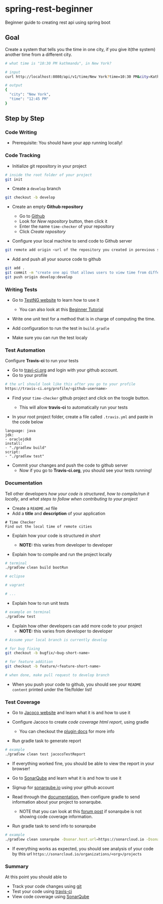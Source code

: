 # spring-rest-beginner
Beginner guide to creating rest api using spring boot

## Goal
Create a system that tells you the time in one city, if you give it(the system) another time from a different city.

```sh
# what time is "10:30 PM kathmandu", in New York?

# input
curl http://localhost:8080/api/v1/time/New York?time=10:30 PM&city=Kathmandu

# output
{
  "city": "New York",
  "time": "12:45 PM"
}
```

## Step by Step

### Code Writing
* Prerequisite: You should have your app running locally!

### Code Tracking
* Initialize git repository in your project

```sh
# inside the root folder of your project
git init
```

* Create a `develop` branch
```sh
git checkout -b develop
```

* Create an empty **Github repository**
  * Go to [Github](https://github.com)
  * Look for *New repository* button, then click it
  * Enter the name `time-checker` of your repository
  * Click *Create repository*
  
* Configure your local machine to send code to Github server
```sh
git remote add origin <url of the repository you created in porevious step>
```

* Add and push all your source code to github
```sh
git add .
git commit -m "create one api that allows users to view time from different cities"
git push origin develop:develop
```

### Writing Tests

* Go to [TestNG website](http://testng.org/doc/) to learn how to use it
  * You can also look at this [Beginner Tutorial](https://www.mkyong.com/unittest/testng-spring-integration-example/)

* Write one unit test for a method that is in charge of computing the time.

* Add configuration to run the test in `build.gradle`

* Make sure you can run the test localy

### Test Automation
Configure **Travis-ci** to run your tests

* Go to [travi-ci.org](https://travis-ci.org/) and login with your github account.
* Go to your profile 
```sh
# the url should look like this after you go to your profile
https://travis-ci.org/profile/<github-username>
```

* Find your `time-checker` github project and click on the toogle button.
  * This will allow **travis-ci** to automatically run your tests

* In your root project folder, create a file called `.travis.yml` and paste in the code below
```
language: java
jdk:
- oraclejdk8
install: 
- "./gradlew build"
script: 
- "./gradlew test"
```

* Commit your changes and push the code to github server
  * Now if you go to **Travis-ci.org**, you should see your tests running!

### Documentation
Tell other developers *how your code is structured*, *how to compile/run it locally*, and *what steps to follow when contributing to your project*

* Create a `README.md` file
* Add a **title** and **description** of your application
```markdwon
# Time Checker
Find out the local time of remote cities
```

* Explain how your code is structured *in short*
  * **NOTE:** this varies from developer to developer
  
* Explain how to compile and run the project locally
```sh
# terminal
./gradlew clean build bootRun

# eclipse

# vagrant

# ...
```

* Explain how to run unit tests
```sh
# example on terminal
./gradlew test
```

* Explain how other developers can add more code to your project
  * **NOTE:** this varies from developer to developer
```sh
# Assume your local branch is currently develop

# for bug fixing
git checkout -b bugfix/<bug-short-name>

# for feature addition
git checkout -b feature/<feature-short-name>

# when done, make pull request to develop branch
```

* When you push your code to github, you should see your `README content` printed under the file/folder list!

### Test Coverage

* Go to [Jacoco website](http://www.jacoco.org/jacoco/index.html) and learn what it is and how to use it

* Configure Jacoco to create *code coverage html report*, using gradle
   * You can checkout the [plugin docs](https://docs.gradle.org/3.3/userguide/jacoco_plugin.html) for more info

* Run gradle task to generate report
```sh
# example
./gradlew clean test jacocoTestReport
```

* If everything worked fine, you should be able to view the report in your browser!

* Go to [SonarQube](https://www.sonarqube.org/) and learn what it is and how to use it

* Signup for [sonarqube.io](https://sonarcloud.io) using your github account

* Read through the [documentation](https://about.sonarcloud.io/get-started/), then configure gradle to send information about your project to sonarqube.
  * NOTE that you can look at this [forum post](https://discuss.gradle.org/t/provide-support-for-per-unit-test-coverage-reports-in-sonarqube/397) if sonarqube is not showing code coverage information.

* Run gradle task to send info to sonarqube
```sh
# example
./gradlew clean sonarqube -Dsonar.host.url=https://sonarcloud.io -Dsonar.organization=<org> -Dsonar.login=<token>
```

* If everything works as expected, you should see analysis of your code by this url `https://sonarcloud.io/organizations/<org>/projects`


### Summary
At this point you should able to
* Track your code changes using [git](github.com)
* Test your code using [travis-ci](travis-ci.org)
* View code coverage using [SonarQube](sonarqube.io)

